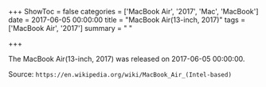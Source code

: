 +++
ShowToc = false
categories = ['MacBook Air', '2017', 'Mac', 'MacBook']
date = 2017-06-05 00:00:00
title = "MacBook Air(13-inch, 2017)"
tags = ['MacBook Air', '2017']
summary = " "

+++

The MacBook Air(13-inch, 2017) was released on 2017-06-05 00:00:00.

Source: `https://en.wikipedia.org/wiki/MacBook_Air_(Intel-based)`


